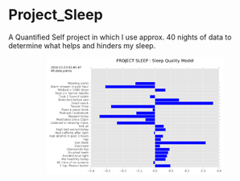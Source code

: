 # Project_Sleep
A Quantified Self project in which I use approx. 40 nights of data to determine what helps and hinders my sleep.

<p align="center">
  <img src="ProjectSleep.png" width="350"/>
</p>
